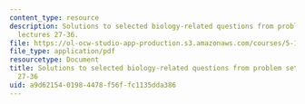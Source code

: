 ```yaml
---
content_type: resource
description: Solutions to selected biology-related questions from problem sets for
  lectures 27-36.
file: https://ol-ocw-studio-app-production.s3.amazonaws.com/courses/5-111-principles-of-chemical-science-fall-2008/a9d6215401984478f56ffc1135dda386_L27to36Bio_Key.pdf
file_type: application/pdf
resourcetype: Document
title: Solutions to selected biology-related questions from problem sets for lectures
  27-36
uid: a9d62154-0198-4478-f56f-fc1135dda386
---
```

